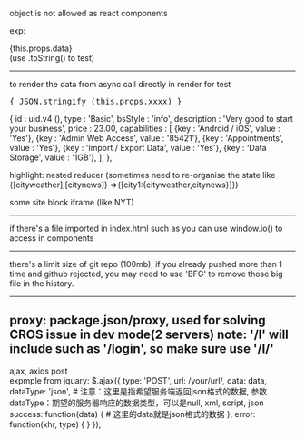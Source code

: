 object is not allowed as react components

exp:
<div>{this.props.data}</div>
(use .toString() to test)

---
to render the data from async call directly in render for test
<pre>
{ JSON.stringify (this.props.xxxx) }
</pre>


{
		id : uid.v4 (),
		type : 'Basic',
		bsStyle : 'info',
		description : 'Very good to start your business',
		price : 23.00,
		capabilities : [
			{key : 'Android / iOS', value : 'Yes'},
			{key : 'Admin Web Access', value : '85421'},
			{key : 'Appointments', value : 'Yes'},
			{key : 'Import / Export Data', value : 'Yes'},
			{key : 'Data Storage', value : '1GB'},
		],
	},


highlight: nested reducer (sometimes need to re-organise the state like {[cityweather],[citynews]} =>{[city1:{cityweather,citynews}]})

some site block iframe (like NYT)

---
if there's a file imported in index.html such as <script src='...socketio.js'></script>
you can use window.io() to access in components

---
there's a limit size of git repo (100mb), if you already pushed more than 1 time and github rejected, you may need to use 'BFG'
to remove those big file in the history. 

---
proxy: package.json/proxy, used for solving CROS issue in dev mode(2 servers)
note: '/l' will include such as '/login', so make sure use '/l/'
---
ajax, axios post  
expmple from jquary: 
$.ajax({
    type: 'POST',
    url: /your/url/,
    data: data,
    dataType: 'json', # 注意：这里是指希望服务端返回json格式的数据, 参数dataType：期望的服务器响应的数据类型，可以是null, xml, script, json
    success: function(data) { # 这里的data就是json格式的数据
    },
    error: function(xhr, type) {
    }
});



